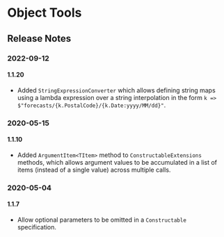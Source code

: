 # Object Tools

## Release Notes

### 2022-09-12

#### 1.1.20

- Added `StringExpressionConverter` which allows defining string maps using a lambda expression over a string interpolation in the form `k => $"forecasts/{k.PostalCode}/{k.Date:yyyy/MM/dd}"`.

### 2020-05-15

#### 1.1.10

- Added `ArgumentItem<TItem>` method to `ConstructableExtensions` methods, which allows argument values to be accumulated in a list of items (instead of a single value) across multiple calls.

### 2020-05-04

#### 1.1.7

- Allow optional parameters to be omitted in a `Constructable` specification.